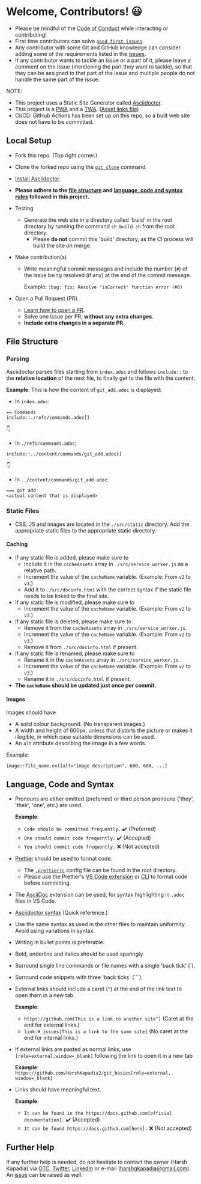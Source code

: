 # Welcome, Contributors! 😃

-   Please be mindful of the [Code of Conduct](https://github.com/HarshKapadia2/git_basics/blob/master/CODE_OF_CONDUCT.md) while interacting or contributing!
-   First time contributors can solve [`good first issues`](https://github.com/HarshKapadia2/git_basics/issues?q=is%3Aopen+is%3Aissue+label%3A%22good+first+issue%22).
-   Any contributor with some Git and GitHub knowledge can consider adding some of the requirements listed in the [issues](https://github.com/HarshKapadia2/git_basics/issues).
-   If any contributor wants to tackle an issue or a part of it, please leave a comment on the issue (mentioning the part they want to tackle), so that they can be assigned to that part of the issue and multiple people do not handle the same part of the issue.

NOTE:

-   This project uses a Static Site Generator called [Asciidoctor](https://asciidoctor.org/).
-   This project is a [PWA](https://developer.mozilla.org/en-US/docs/Web/Progressive_web_apps) and a [TWA](https://developer.chrome.com/docs/android/trusted-web-activity/overview/). ([Asset links file](https://github.com/HarshKapadia2/harshkapadia2.github.io/blob/main/.well-known/assetlinks.json))
-   CI/CD: GitHub Actions has been set up on this repo, so a built web site does not have to be committed.

## Local Setup

-   Fork this repo. (Top right corner.)
-   Clone the forked repo using the [`git clone`](https://harshkapadia2.github.io/git_basics/#_git_clone) command.
-   [Install Asciidoctor](https://asciidoctor.org/#installation).
-   **Please adhere to the [file structure](#file-structure) and [language, code and syntax rules](#language-code-and-syntax) followed in this project.**
-   Testing
    -   Generate the web site in a directory called 'build' in the root directory by running the command `sh build.sh` from the root directory.
        -   Please **do not** commit this 'build' directory, as the CI process will build the site on merge.
-   Make contribution(s)

    -   Write meaningful commit messages and include the number (`#`) of the issue being resolved (if any) at the end of the commit message.

        Example: `:bug: fix: Resolve 'isCorrect' function error (#0)`

-   Open a Pull Request (PR).
    -   [Learn how to open a PR](https://github.com/firstcontributions/first-contributions).
    -   Solve one issue per PR, **without any extra changes**.
    -   **Include extra changes in a separate PR.**

## File Structure

### Parsing

Asciidoctor parses files starting from `index.adoc` and follows `include::` to the **relative location** of the next file, to finally get to the file with the content.

**Example**:
This is how the content of `git_add.adoc` is displayed:

-   In `index.adoc`:

```
== Commands
include::./refs/commands.adoc[]
```

👇

-   In `./refs/commands.adoc`:

```
include::../content/commands/git_add.adoc[]
```

👇

-   In `../content/commands/git_add.adoc`:

```
=== git add
<actual content that is displayed>
```

### Static Files

-   CSS, JS and images are located in the `./src/static` directory. Add the appropriate static files to the appropriate static directory.

#### Caching

-   If any static file is added, please make sure to
    -   Include it in the `cacheAssets` array in `./src/service_worker.js` as a relative path.
    -   Increment the value of the `cacheName` variable. (Example: From `v2` to `v3`.)
    -   Add it to `./src/docinfo.html` with the correct syntax if the static file needs to be linked to the final site.
-   If any static file is modified, please make sure to
    -   Increment the value of the `cacheName` variable. (Example: From `v2` to `v3`.)
-   If any static file is deleted, please make sure to
    -   Remove it from the `cacheAssets` array in `./src/service_worker.js`.
    -   Increment the value of the `cacheName` variable. (Example: From `v2` to `v3`.)
    -   Remove it from `./src/docinfo.html` if present.
-   If any static file is renamed, please make sure to
    -   Rename it in the `cacheAssets` array in `./src/service_worker.js`.
    -   Increment the value of the `cacheName` variable. (Example: From `v2` to `v3`.)
    -   Rename it in `./src/docinfo.html` if present.
-   **The `cacheName` should be updated just once per commit.**

#### Images

Images should have

-   A solid colour background. (No transparent images.)
-   A width and height of 600px, unless that distorts the picture or makes it illegible, in which case suitable dimensions can be used.
-   An `alt` attribute describing the image in a few words.

Example:

```
image::file_name.ext[alt="image description", 600, 600, ...]
```

## Language, Code and Syntax

-   Pronouns are either omitted (preferred) or third person pronouns ('they', 'their', 'one', etc.) are used.

    **Example**:

    -   `Code should be committed frequently.` ✔️ (Preferred)
    -   `One should commit code frequently.` ✔️ (Accepted)
    -   `You should commit code frequently.` ❌ (Not accepted)

-   [Prettier](https://prettier.io/) should be used to format code.

    -   The [`.prettierrc`](.prettierrc) config file can be found in the root directory.
    -   Please use the Prettier's [VS Code extension](https://marketplace.visualstudio.com/items?itemName=esbenp.prettier-vscode) or [CLI](https://prettier.io/docs/en/cli.html) to format code before committing.

-   The [AsciiDoc](https://marketplace.visualstudio.com/items?itemName=asciidoctor.asciidoctor-vscode) extension can be used, for syntax highlighting in `.adoc` files in VS Code.

-   [Asciidoctor syntax](https://docs.asciidoctor.org/asciidoc/latest/syntax-quick-reference/) (Quick reference.)
-   Use the same syntax as used in the other files to maintain uniformity. Avoid using variations in syntax.
-   Writing in bullet points is preferable.
-   Bold, underline and italics should be used sparingly.
-   Surround single line commands or file names with a single 'back tick' (`).
-   Surround code snippets with three 'back ticks' (```).
-   External links should include a caret (`^`) at the end of the link text to open them in a new tab.

    **Example**:

    -   `https://github.com[This is a link to another site^]` (Caret at the end for external links.)
    -   `link:#_issues[This is a link to the same site]` (No caret at the end for internal links.)

-   If external links are pasted as normal links, use `[role=external,window=_blank]` following the link to open it in a new tab

    **Example**: `https://github.com/HarshKapadia2/git_basics[role=external, window=_blank]`

-   Links should have meaningful text.

    **Example**:

    -   `It can be found in the https://docs.github.com[official documentation].` ✔️ (Accepted)
    -   `It can be found https://docs.github.com[here].` ❌ (Not accepted)

## Further Help

If any further help is needed, do not hesitate to contact the owner (Harsh Kapadia) via [OTC](https://otc.zulipchat.com), [Twitter](https://twitter.com/harshgkapadia), [LinkedIn](https://www.linkedin.com/in/harshgkapadia/) or e-mail (harshgkapadia@gmail.com). An [issue](https://github.com/HarshKapadia2/git_basics/issues) can be raised as well.
